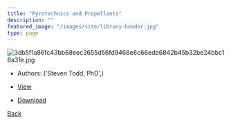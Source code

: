 ```yaml
---
title: "Pyrotechnics and Propellants"
description: ""
featured_image: "/images/site/library-header.jpg"
type: page
---
```


![3db5f1a86fc43bb68eec3655d56fd9468e6c66edb6842b45b32be24bbc18a31e.jpg](https://drive.google.com/uc?export=view&id=1Pr5-EPeQk08xqKrF0Ng_TzSZovyMlqxf)
* Authors: ('Steven Todd, PhD',)
* [View](https://drive.google.com/uc?export=view&id=1jftKpi-ki00fnAARIRLZkCAlHB9jL-6D)

* [Download](https://drive.google.com/uc?export=download&id=1jftKpi-ki00fnAARIRLZkCAlHB9jL-6D)

[Back](http://localhost:1313/library/ebooks/
)